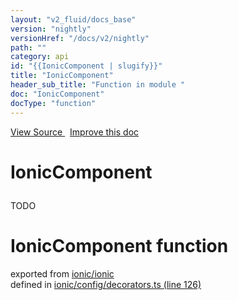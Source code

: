 ```yaml
---
layout: "v2_fluid/docs_base"
version: "nightly"
versionHref: "/docs/v2/nightly"
path: ""
category: api
id: "{{IonicComponent | slugify}}"
title: "IonicComponent"
header_sub_title: "Function in module "
doc: "IonicComponent"
docType: "function"
---
```



<div class="improve-docs">
  <a href='http://github.com/driftyco/ionic2/tree/master/ionic/config/decorators.ts#L125'>
    View Source
  </a>
  &nbsp;
  <a href='http://github.com/driftyco/ionic2/edit/master/ionic/config/decorators.ts#L125'>
    Improve this doc
  </a>
</div>




<h1 class="api-title">

  IonicComponent



</h1>





<p>TODO</p>


<h1 class="class export">IonicComponent <span class="type">function</span></h1>
<p class="module">exported from <a href='undefined'>ionic/ionic</a><br/>
defined in <a href="https://github.com/driftyco/ionic2/tree/master/ionic/config/decorators.ts#L126-L138">ionic/config/decorators.ts (line 126)</a>
</p>

